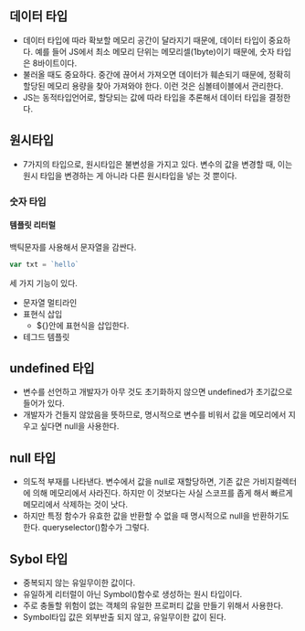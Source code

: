 ## 데이터 타입

- 데이터 타입에 따라 확보할 메모리 공간이 달라지기 때문에, 데이터 타입이 중요하다. 예를 들어 JS에서 최소 메모리 단위는 메모리셀(1byte)이기 때문에, 숫자 타입은 8바이트이다.
- 불러올 때도 중요하다. 중간에 끊어서 가져오면 데이터가 훼손되기 때문에, 정확히 할당된 메모리 용량을 찾아 가져와야 한다. 이런 것은 심볼테이블에서 관리한다.
- JS는 동적타입언어로, 할당되는 값에 따라 타입을 추론해서 데이터 타입을 결정한다.

## 원시타입

- 7가지의 타입으로, 원시타입은 불변성을 가지고 있다. 변수의 값을 변경할 때, 이는 원시 타입을 변경하는 게 아니라 다른 원시타입을 넣는 것 뿐이다.

### 숫자 타입

#### 템플릿 리터럴

백틱문자를 사용해서 문자열을 감싼다.

```js
var txt = `hello`
```

세 가지 기능이 있다.

- 문자열 멀티라인
- 표현식 삽입
    - ${}안에 표현식을 삽입한다.
- 테그드 템플릿

## undefined 타입

- 변수를 선언하고 개발자가 아무 것도 초기화하지 않으면 undefined가 초기값으로 들어가 있다.
- 개발자가 건들지 않았음을 뜻하므로, 명시적으로 변수를 비워서 값을 메모리에서 지우고 싶다면 null을 사용한다.

## null 타입

- 의도적 부재를 나타낸다. 변수에서 값을 null로 재할당하면, 기존 값은 가비지컬렉터에 의해 메모리에서 사라진다. 하지만 이 것보다는 사실 스코프를 좁게 해서 빠르게 메모리에서 삭제하는 것이 낫다.
- 하지만 특정 함수가 유효한 값을 반환할 수 없을 때 명시적으로 null을 반환하기도 한다. queryselector()함수가 그렇다.

## Sybol 타입

- 중복되지 않는 유일무이한 값이다.
- 유일하게 리터럴이 아닌 Symbol()함수로 생성하는 원시 타입이다.
- 주로 충돌할 위험이 없는 객체의 유일한 프로퍼티 값을 만들기 위해서 사용한다.
- Symbol타입 값은 외부반출 되지 않고, 유일무이한 값이 된다.